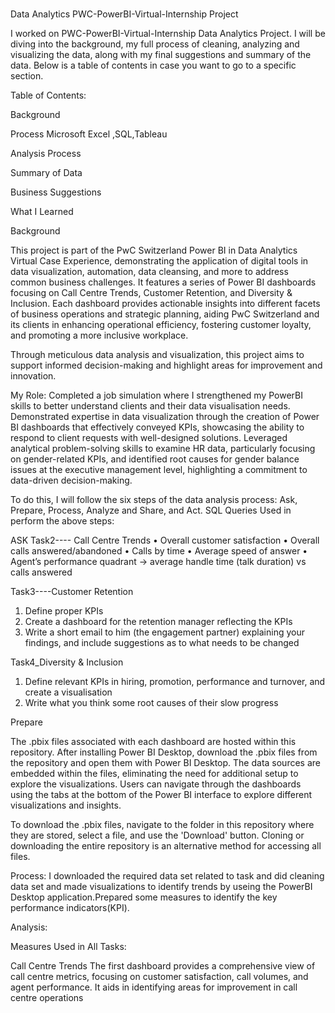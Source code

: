 # 
Data Analytics PWC-PowerBI-Virtual-Internship Project

I worked on PWC-PowerBI-Virtual-Internship Data Analytics Project. I will be diving into the background, my full process of cleaning, analyzing and visualizing the data, along with my final suggestions and summary of the data. Below is a table of contents in case you want to go to a specific section.

Table of Contents:

Background

Process Microsoft Excel ,SQL,Tableau

Analysis Process

Summary of Data

Business Suggestions

What I Learned




Background

This project is part of the PwC Switzerland Power BI in Data Analytics Virtual Case Experience, demonstrating the application of digital tools in data visualization, automation, data cleansing, and more to address common business challenges. It features a series of Power BI dashboards focusing on Call Centre Trends, Customer Retention, and Diversity & Inclusion. Each dashboard provides actionable insights into different facets of business operations and strategic planning, aiding PwC Switzerland and its clients in enhancing operational efficiency, fostering customer loyalty, and promoting a more inclusive workplace.

Through meticulous data analysis and visualization, this project aims to support informed decision-making and highlight areas for improvement and innovation.



 

My Role: Completed a job simulation where I strengthened my PowerBI skills to better understand clients and their data visualisation needs.
Demonstrated expertise in data visualization through the creation of Power BI dashboards that effectively conveyed KPIs, showcasing the ability to respond to client requests with well-designed solutions.
Leveraged analytical problem-solving skills to examine HR data, particularly focusing on gender-related KPIs, and identified root causes for gender balance issues at the executive management level, highlighting a commitment to data-driven decision-making.
 

To do this, I will follow the six steps of the data analysis process: Ask, Prepare, Process, Analyze and Share, and Act. SQL Queries Used in perform the above steps:


ASK
Task2---- Call Centre Trends
•	Overall customer satisfaction
•	Overall calls answered/abandoned
•	Calls by time
•	Average speed of answer
•	Agent’s performance quadrant -> average handle time (talk duration) vs calls answered

Task3----Customer Retention


1.	Define proper KPIs
2.	Create a dashboard for the retention manager reflecting the KPIs
3.	Write a short email to him (the engagement partner) explaining your findings, and include suggestions as to what needs to be changed



Task4_Diversity & Inclusion

1.	Define relevant KPIs in hiring, promotion, performance and turnover, and create a visualisation
2.	Write what you think some root causes of their slow progress

   Prepare

   The .pbix files associated with each dashboard are hosted within this repository. After installing Power BI Desktop, download the .pbix files from the repository and open them with Power BI Desktop. The data sources are embedded within the files, eliminating the need for additional setup to explore the visualizations. Users can navigate through the dashboards using the tabs at the bottom of the Power BI interface to explore different visualizations and insights.

To download the .pbix files, navigate to the folder in this repository where they are stored, select a file, and use the 'Download' button. Cloning or downloading the entire repository is an alternative method for accessing all files.




Process:
I downloaded the required data set related to task and did cleaning data set and made visualizations to  identify trends by useing the PowerBI Desktop application.Prepared some measures to identify the key performance indicators(KPI).

Analysis:

Measures Used in All Tasks:



Call Centre Trends
The first dashboard provides a comprehensive view of call centre metrics, focusing on customer satisfaction, call volumes, and agent performance. It aids in identifying areas for improvement in call centre operations







